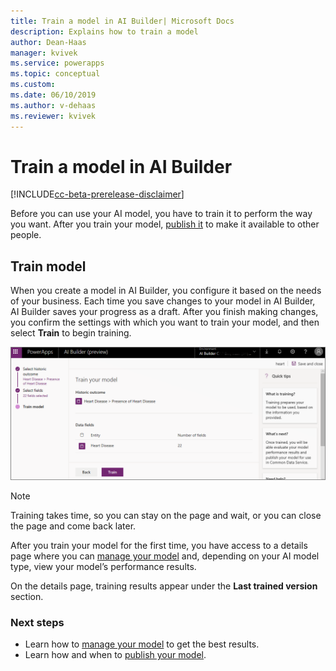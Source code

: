 ```yaml
---
title: Train a model in AI Builder| Microsoft Docs
description: Explains how to train a model
author: Dean-Haas
manager: kvivek
ms.service: powerapps
ms.topic: conceptual
ms.custom: 
ms.date: 06/10/2019
ms.author: v-dehaas
ms.reviewer: kvivek
---
```


# Train a model in AI Builder

[!INCLUDE[cc-beta-prerelease-disclaimer](./includes/cc-beta-prerelease-disclaimer.md)]


Before you can use your AI model, you have to train it to perform the way you want. After you train your model,  [publish it](publish-model.md) to make it available to other people.

## Train model
When you create a model in AI Builder, you configure it based on the needs of your business. Each time you save changes to your model in AI Builder, AI Builder saves your progress as a draft. After you finish making changes, you confirm the settings with which you want to train your model, and then select **Train** to begin training.

![Train your model screen](media/train-model.png "Train your model screen")

> [!NOTE]
> Training takes time, so you can stay on the page and wait, or you can close the page and come back later.  

After you train your model for the first time, you have access to a details page where you can [manage your model](manage-model.md) and, depending on your AI model type, view your model’s performance results.

On the details page, training results appear under the **Last trained version** section.

### Next steps
- Learn how to [manage your model](manage-model.md) to get the best results.
- Learn how and when to [publish your model](publish-model.md).

